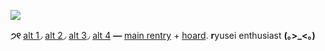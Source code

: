 ![](https://media.discordapp.net/attachments/955278858867843082/1211012599689379971/499d3acfa832a0edc69a99e3f081796c.jpg?ex=65eca65f&is=65da315f&hm=acf36b4d18c42858fd4481f8d9de961928b493b8033d69fe8e9768b60c217e73&=&format=webp&width=600&height=600)

**੭୧** [alt 1](https://github.com/VITOPLUSHIE)◞ [alt 2](https://github.com/ryusei-shidou)◞ [alt 3](https://github.com/enneagram-six)◞ [alt 4](https://github.com/enneagram-six) **—** [main rentry](https://rentry.co/ryusei-plushie) + [hoard](https://rentry.co/iphone-destroyer). **r**yusei enthusiast **(｡>_<｡)**
